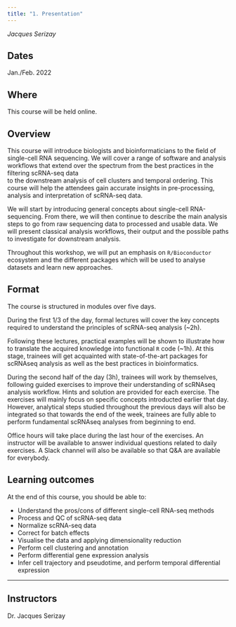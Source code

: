 ```yaml
---
title: "1. Presentation"
---
```


_Jacques Serizay_  

## Dates

Jan./Feb. 2022

## Where

This course will be held online.

## Overview

This course will introduce biologists and bioinformaticians to the 
field of single-cell RNA sequencing. 
We will cover a range of software and analysis workflows that extend 
over the spectrum from the best practices in the filtering scRNA-seq data  
to the downstream analysis of cell clusters and temporal ordering. 
This course will help the attendees gain accurate insights in pre-processing, 
analysis and interpretation of scRNA-seq data.

We will start by introducing general concepts about single-cell RNA-sequencing. 
From there, we will then continue to describe the main analysis steps to go from 
raw sequencing data to processed and usable data. We will present classical 
analysis workflows, their output and the possible paths to investigate for 
downstream analysis.  

Throughout this workshop, we will put an emphasis on `R/Bioconductor` ecosystem 
and the different packages which will be used to analyse datasets and learn new approaches. 

## Format

The course is structured in modules over five days.  

During the first 1/3 of the day, formal lectures will cover the key 
concepts required to understand the principles of scRNA-seq analysis (~2h).

Following these lectures, practical examples will be shown to illustrate how 
to translate the acquired knowledge into functional `R` code (~1h). At this stage, 
trainees will get acquainted with state-of-the-art packages for scRNAseq analysis 
as well as the best practices in bioinformatics. 

During the second half of the day (3h), trainees will work by themselves, following 
guided exercises to improve their understanding of scRNAseq analysis workflow.
Hints and solution are provided for each exercise. The exercises will mainly focus 
on specific concepts introducted earlier that day.
However, analytical steps studied throughout the previous days will also 
be integrated so that towards the end of the week, trainees are fully able 
to perform fundamental scRNAseq analyses from beginning to end. 

Office hours will take place during the last hour of the exercises. An 
instructor will be available to answer individual questions related to daily exercises. 
A Slack channel will also be available so that Q&A are available for everybody.

<!-- ## Targeted audience and required background

The course will be mostly beneficial to those who have, or will shortly have, scRNA-seq data ready to analyse.  

The material is suitable both for experimentalists who want to learn 
more about data-analysis as well as computational biologists 
who want to learn about scRNA-seq methods.  

Examples demonstrated in this course can be applied to any experimental protocol or biological system.

The requirements for this course are: 

1. Working knowledge of Unix / command line interface (managing files, running programs, reading manuals!). Basic bash commands (`cd`, `ls`, `...`) and CLI usage will _not_ be covered in this course. We advice attendees to not register if they lack fundamental experience in CLI.
2. Programming experience in `R` (writing a function, basic I/O operations, variable types, using packages). `Bioconductor` experience is a plus. 
3. Familiarity with next-generation sequencing data and its analyses (using alignment and quantification tools for bulk sequencing data) -->

## Learning outcomes

At the end of this course, you should be able to:

- Understand the pros/cons of different single-cell RNA-seq methods
- Process and QC of scRNA-seq data
- Normalize scRNA-seq data
- Correct for batch effects
- Visualise the data and applying dimensionality reduction
- Perform cell clustering and annotation 
- Perform differential gene expression analysis
- Infer cell trajectory and pseudotime, and perform temporal differential expression 

--- 

## Instructors

Dr. Jacques Serizay  
